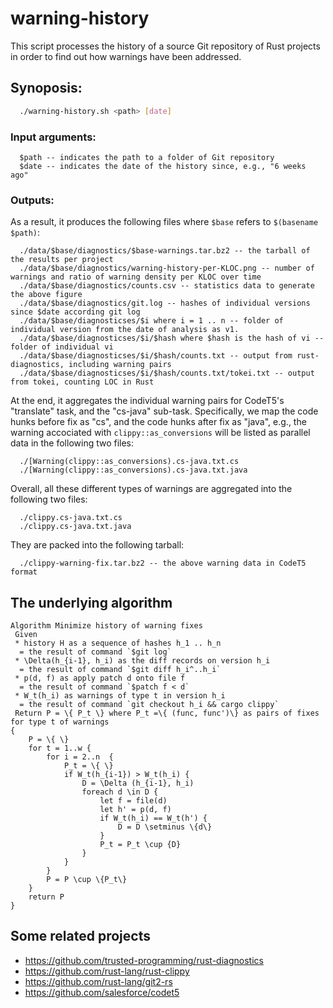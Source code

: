 # warning-history

This script processes the history of a source Git repository of Rust projects
in order to find out how warnings have been addressed.

## Synoposis:
```bash
  ./warning-history.sh <path> [date]
```

### Input arguments:

```
  $path -- indicates the path to a folder of Git repository
  $date -- indicates the date of the history since, e.g., "6 weeks ago"
```

### Outputs:

As a result, it produces the following files where `$base` refers to `$(basename $path)`:
```
  ./data/$base/diagnostics/$base-warnings.tar.bz2 -- the tarball of the results per project
  ./data/$base/diagnostics/warning-history-per-KLOC.png -- number of warnings and ratio of warning density per KLOC over time
  ./data/$base/diagnostics/counts.csv -- statistics data to generate the above figure
  ./data/$base/diagnostics/git.log -- hashes of individual versions since $date according git log 
  ./data/$base/diagnosticses/$i where i = 1 .. n -- folder of individual version from the date of analysis as v1.
  ./data/$base/diagnosticses/$i/$hash where $hash is the hash of vi -- folder of individual vi 
  ./data/$base/diagnosticses/$i/$hash/counts.txt -- output from rust-diagnostics, including warning pairs
  ./data/$base/diagnosticses/$i/$hash/counts.txt/tokei.txt -- output from tokei, counting LOC in Rust
```
At the end, it aggregates the individual warning pairs for CodeT5's "translate" task, and the "cs-java" sub-task.
Specifically, we map the code hunks before fix as "cs", and the code hunks after fix as "java", e.g.,
the warning accociated with `clippy::as_conversions` will be listed as parallel data in the following two files:
```
  ./[Warning(clippy::as_conversions).cs-java.txt.cs
  ./[Warning(clippy::as_conversions).cs-java.txt.java
```
Overall, all these different types of warnings are aggregated into the following two files:
```
  ./clippy.cs-java.txt.cs
  ./clippy.cs-java.txt.java
```
They are packed into the following tarball:
```
  ./clippy-warning-fix.tar.bz2 -- the above warning data in CodeT5 format
```

## The underlying algorithm

```
Algorithm Minimize history of warning fixes
 Given 
 * history H as a sequence of hashes h_1 .. h_n 
  = the result of command `$git log` 
 * \Delta(h_{i-1}, h_i) as the diff records on version h_i
  = the result of command `$git diff h_i^..h_i`
 * p(d, f) as apply patch d onto file f
  = the result of command `$patch f < d`
 * W_t(h_i) as warnings of type t in version h_i
  = the result of command `git checkout h_i && cargo clippy`
 Return P = \{ P_t \} where P_t =\{ (func, func')\} as pairs of fixes for type t of warnings
{
    P = \{ \}
    for t = 1..w {
        for i = 2..n  {
            P_t = \{ \}
            if W_t(h_{i-1}) > W_t(h_i) {
                D = \Delta (h_{i-1}, h_i) 
                foreach d \in D {
                    let f = file(d) 
                    let h' = p(d, f)
                    if W_t(h_i) == W_t(h') {
                        D = D \setminus \{d\} 
                    }
                    P_t = P_t \cup {D} 
                }
            }
        }
        P = P \cup \{P_t\}
    }
    return P
}
```

## Some related projects

 * https://github.com/trusted-programming/rust-diagnostics
 * https://github.com/rust-lang/rust-clippy
 * https://github.com/rust-lang/git2-rs
 * https://github.com/salesforce/codet5

